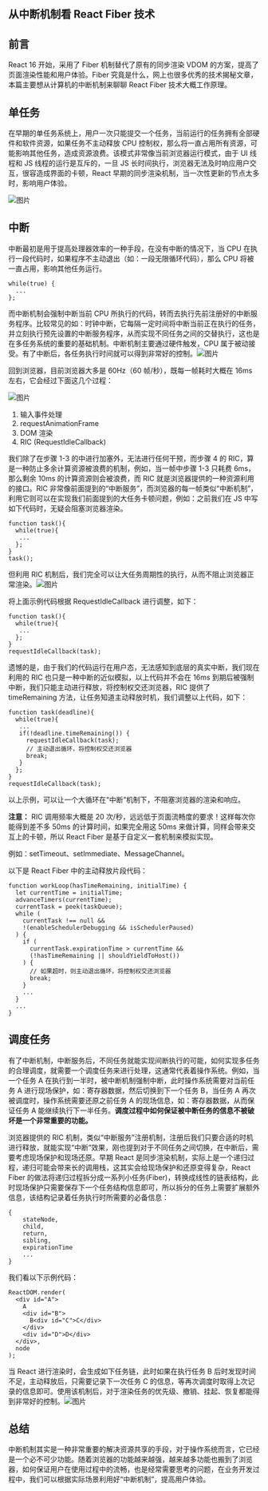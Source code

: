 ## 从中断机制看 React Fiber 技术

## 前言

React 16 开始，采用了 Fiber 机制替代了原有的同步渲染 VDOM 的方案，提高了页面渲染性能和用户体验。Fiber 究竟是什么，网上也很多优秀的技术揭秘文章，本篇主要想从计算机的中断机制来聊聊 React Fiber 技术大概工作原理。

## 单任务

在早期的单任务系统上，用户一次只能提交一个任务，当前运行的任务拥有全部硬件和软件资源，如果任务不主动释放 CPU 控制权，那么将一直占用所有资源，可能影响其他任务，造成资源浪费。该模式非常像当前浏览器运行模式，由于 UI 线程和 JS 线程的运行是互斥的，一旦 JS 长时间执行，浏览器无法及时响应用户交互，很容造成界面的卡顿，React 早期的同步渲染机制，当一次性更新的节点太多时，影响用户体验。

![图片](https://mmbiz.qpic.cn/mmbiz_png/VicflqIDTUVVUfNZvpsJMvcF5dIiarBYVjOib4osyiaHtf5P3op7bnkibRgHYJhB3RlrHa15C1icicJo3PDUCMFgibfqCw/640?wx_fmt=png&tp=webp&wxfrom=5&wx_lazy=1&wx_co=1)

## 中断

中断最初是用于提高处理器效率的一种手段，在没有中断的情况下，当 CPU 在执行一段代码时，如果程序不主动退出（如：一段无限循环代码），那么 CPU 将被一直占用，影响其他任务运行。

```
while(true) {
  ...
};
```

而中断机制会强制中断当前 CPU 所执行的代码，转而去执行先前注册好的中断服务程序。比较常见的如：时钟中断，它每隔一定时间将中断当前正在执行的任务，并立刻执行预先设置的中断服务程序，从而实现不同任务之间的交替执行，这也是在多任务系统的重要的基础机制。中断机制主要通过硬件触发，CPU 属于被动接受。有了中断后，各任务执行时间就可以得到非常好的控制。![图片](https://mmbiz.qpic.cn/mmbiz_png/VicflqIDTUVVUfNZvpsJMvcF5dIiarBYVjY3Y7pibLKYc1R4vsdiaCeCyHq9j7e3EGykBDwxndvnYhxZyuWZVlmqJA/640?wx_fmt=png&tp=webp&wxfrom=5&wx_lazy=1&wx_co=1)

回到浏览器，目前浏览器大多是 60Hz（60 帧/秒），既每一帧耗时大概在 16ms 左右，它会经过下面这几个过程：

![图片](https://mmbiz.qpic.cn/mmbiz_png/VicflqIDTUVVUfNZvpsJMvcF5dIiarBYVj7q5K8a1K4zwOI8FTLPW2j2VFqM001zBXRfedtZXAWN5Yh5ZaOXibpog/640?wx_fmt=png&tp=webp&wxfrom=5&wx_lazy=1&wx_co=1)

1. 输入事件处理
2. requestAnimationFrame
3. DOM 渲染
4. RIC (RequestIdleCallback)

我们除了在步骤 1-3 的中进行加塞外，无法进行任何干预，而步骤 4 的 RIC，算是一种防止多余计算资源被浪费的机制，例如，当一帧中步骤 1-3 只耗费 6ms，那么剩余 10ms 的计算资源则会被浪费，而 RIC 就是浏览器提供的一种资源利用的接口。RIC 非常像前面提到的“中断服务”，而浏览器的每一帧类似“中断机制”，利用它则可以在实现我们前面提到的大任务卡顿问题，例如：之前我们在 JS 中写如下代码时，无疑会阻塞浏览器渲染。

```
function task(){
  while(true){
   ...
  };
}
task();
```

但利用 RIC 机制后，我们完全可以让大任务周期性的执行，从而不阻止浏览器正常渲染。![图片](https://mmbiz.qpic.cn/mmbiz_png/VicflqIDTUVVUfNZvpsJMvcF5dIiarBYVjdkzZoj4ia21QXUqJ3bJ4uYNEVGavwaD350stD6SJSYPiaW6Glz2hZBrA/640?wx_fmt=png&tp=webp&wxfrom=5&wx_lazy=1&wx_co=1)

将上面示例代码根据 RequestIdleCallback 进行调整，如下：

```
function task(){
  while(true){
   ...
  };
}
requestIdleCallback(task);
```

遗憾的是，由于我们的代码运行在用户态，无法感知到底层的真实中断，我们现在利用的 RIC 也只是一种中断的近似模拟，以上代码并不会在 16ms 到期后被强制中断，我们只能主动进行释放，将控制权交还浏览器，RIC 提供了 timeRemaining 方法，让任务知道主动释放时机，我们调整以上代码，如下：

```
function task(deadline){
  while(true){
   ...
   if(!deadline.timeRemaining()) {
     requestIdleCallback(task);
     // 主动退出循环，将控制权交还浏览器
     break;
   }
  };
}
requestIdleCallback(task);
```

以上示例，可以让一个大循环在“中断”机制下，不阻塞浏览器的渲染和响应。

**注意：** RIC 调用频率大概是 20 次/秒，远远低于页面流畅度的要求！这样每次你能得到差不多 50ms 的计算时间，如果完全用这 50ms 来做计算，同样会带来交互上的卡顿，所以 React Fiber 是基于自定义一套机制来模拟实现。

例如：setTimeout、setImmediate、MessageChannel。

以下是 React Fiber 中的主动释放片段代码：

```
function workLoop(hasTimeRemaining, initialTime) {
  let currentTime = initialTime;
  advanceTimers(currentTime);
  currentTask = peek(taskQueue);
  while (
    currentTask !== null &&
    !(enableSchedulerDebugging && isSchedulerPaused)
  ) {
    if (
      currentTask.expirationTime > currentTime &&
      (!hasTimeRemaining || shouldYieldToHost())
    ) {
      // 如果超时，则主动退出循环，将控制权交还浏览器
      break;
    }
    ...
  }
  ...
}
```

## 调度任务

有了中断机制，中断服务后，不同任务就能实现间断执行的可能，如何实现多任务的合理调度，就需要一个调度任务来进行处理，这通常代表着操作系统。例如，当一个任务 A 在执行到一半时，被中断机制强制中断，此时操作系统需要对当前任务 A 进行现场保护，如：寄存器数据，然后切换到下一个任务 B，当任务 A 再次被调度时，操作系统需要还原之前任务 A 的现场信息，如：寄存器数据，从而保证任务 A 能继续执行下一半任务。**调度过程中如何保证被中断任务的信息不被破坏是一个非常重要的功能。**

浏览器提供的 RIC 机制，类似“中断服务”注册机制，注册后我们只要合适的时机进行释放，就能实现“中断”效果，刚也提到对于不同任务之间切换，在中断后，需要考虑现场保护和现场还原。早期 React 是同步渲染机制，实际上是一个递归过程，递归可能会带来长的调用栈，这其实会给现场保护和还原变得复杂，React Fiber 的做法将递归过程拆分成一系列小任务(Fiber)，转换成线性的链表结构，此时现场保护只需要保存下一个任务结构信息即可，所以拆分的任务上需要扩展额外信息，该结构记录着任务执行时所需要的必备信息：

```
{
    stateNode,
    child,
    return,
    sibling,
    expirationTime
    ...
}
```

我们看以下示例代码：

```
ReactDOM.render(
  <div id="A">
    A
    <div id="B">
      B<div id="C">C</div>
    </div>
    <div id="D">D</div>
  </div>,
  node
);
```

当 React 进行渲染时，会生成如下任务链，此时如果在执行任务 B 后时发现时间不足，主动释放后，只需要记录下一次任务 C 的信息，等再次调度时取得上次记录的信息即可。使用该机制后，对于渲染任务的优先级、撤销、挂起、恢复都能得到非常好的控制。![图片](https://mmbiz.qpic.cn/mmbiz_png/VicflqIDTUVVUfNZvpsJMvcF5dIiarBYVjCfxYdEYmAWhLGvoZ4kKpP7y8ZpFJib83LemMu5bQ2hpgxLFYCWGUBlA/640?wx_fmt=png&tp=webp&wxfrom=5&wx_lazy=1&wx_co=1)

## 总结

中断机制其实是一种非常重要的解决资源共享的手段，对于操作系统而言，它已经是一个必不可少功能。随着浏览器的功能越来越强，越来越多功能也搬到了浏览器，如何保证用户在使用过程中的流畅，也是经常需要思考的问题，在业务开发过程中，我们可以根据实际场景利用好“中断机制”，提高用户体验。